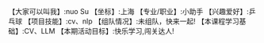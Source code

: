 【大家可以叫我】:nuo Su
【坐标】:上海
【专业/职业】:小助手
【兴趣爱好】:乒乓球
【项目技能】:cv、nlp
【组队情况】:未组队，快来一起!
【本课程学习基础】:CV、LLM
【本期活动目标】:快乐学习,闯关达人!
